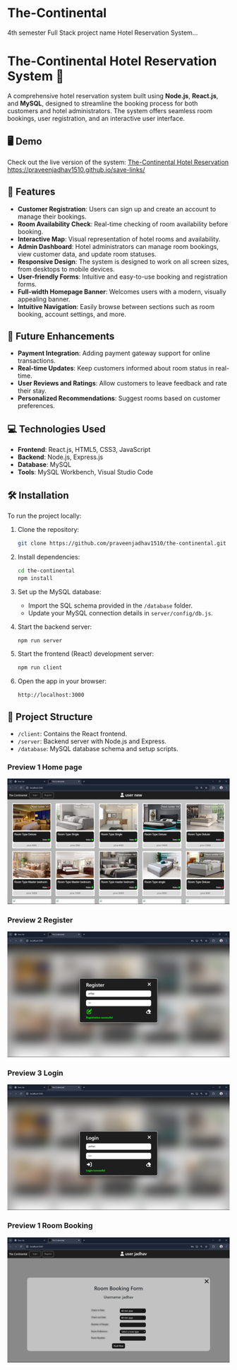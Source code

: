 # The-Continental
4th semester Full Stack project name Hotel Reservation System...

# The-Continental Hotel Reservation System 🏨

A comprehensive hotel reservation system built using **Node.js**, **React.js**, and **MySQL**, designed to streamline the booking process for both customers and hotel administrators. The system offers seamless room bookings, user registration, and an interactive user interface.

## 🖥️ Demo

Check out the live version of the system: [The-Continental Hotel Reservation](#) https://praveenjadhav1510.github.io/save-links/


## 🎯 Features

- **Customer Registration**: Users can sign up and create an account to manage their bookings.
- **Room Availability Check**: Real-time checking of room availability before booking.
- **Interactive Map**: Visual representation of hotel rooms and availability.
- **Admin Dashboard**: Hotel administrators can manage room bookings, view customer data, and update room statuses.
- **Responsive Design**: The system is designed to work on all screen sizes, from desktops to mobile devices.
- **User-friendly Forms**: Intuitive and easy-to-use booking and registration forms.
- **Full-width Homepage Banner**: Welcomes users with a modern, visually appealing banner.
- **Intuitive Navigation**: Easily browse between sections such as room booking, account settings, and more.

## 🚀 Future Enhancements

- **Payment Integration**: Adding payment gateway support for online transactions.
- **Real-time Updates**: Keep customers informed about room status in real-time.
- **User Reviews and Ratings**: Allow customers to leave feedback and rate their stay.
- **Personalized Recommendations**: Suggest rooms based on customer preferences.

## 💻 Technologies Used

- **Frontend**: React.js, HTML5, CSS3, JavaScript
- **Backend**: Node.js, Express.js
- **Database**: MySQL
- **Tools**: MySQL Workbench, Visual Studio Code

## 🛠️ Installation

To run the project locally:

1. Clone the repository:

   ```bash
   git clone https://github.com/praveenjadhav1510/the-continental.git
   ```

2. Install dependencies:

   ```bash
   cd the-continental
   npm install
   ```

3. Set up the MySQL database:

   - Import the SQL schema provided in the `/database` folder.
   - Update your MySQL connection details in `server/config/db.js`.

4. Start the backend server:

   ```bash
   npm run server
   ```

5. Start the frontend (React) development server:

   ```bash
   npm run client
   ```

6. Open the app in your browser:

   ```
   http://localhost:3000
   ```

## 📂 Project Structure

- `/client`: Contains the React frontend.
- `/server`: Backend server with Node.js and Express.
- `/database`: MySQL database schema and setup scripts.


### Preview 1 Home page
![Link Cards Preview](images/p1.png)
### Preview 2 Register
![Link Cards Preview](images/p2.png)
### Preview 3 Login
![Link Cards Preview](images/p3.png)
### Preview 1 Room Booking
![Link Cards Preview](images/p4.png)
